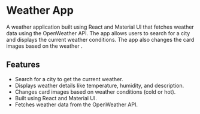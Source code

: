 # Weather App

A weather application built using React and Material UI that fetches weather data using the OpenWeather API. The app allows users to search for a city and displays the current weather conditions. The app also changes the card images based on the weather .

## Features
- Search for a city to get the current weather.
- Displays weather details like temperature, humidity, and description.
- Changes card images based on weather conditions (cold or hot).
- Built using React and Material UI.
- Fetches weather data from the OpenWeather API.


